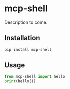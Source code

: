 # mcp-shell

Description to come.

## Installation

```bash
pip install mcp-shell
```

## Usage

```python
from mcp-shell import hello
print(hello())
```
